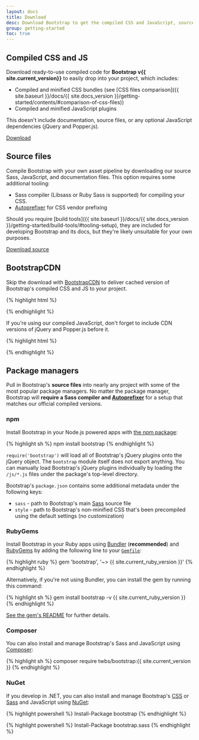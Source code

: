 ```yaml
---
layout: docs
title: Download
desc: Download Bootstrap to get the compiled CSS and JavaScript, source code, or include it with your favorite package managers like npm, RubyGems, and more.
group: getting-started
toc: true
---
```


## Compiled CSS and JS

Download ready-to-use compiled code for **Bootstrap v{{ site.current_version}}** to easily drop into your project, which includes:

- Compiled and minified CSS bundles (see [CSS files comparison]({{ site.baseurl }}/docs/{{ site.docs_version }}/getting-started/contents/#comparison-of-css-files))
- Compiled and minified JavaScript plugins

This doesn't include documentation, source files, or any optional JavaScript dependencies (jQuery and Popper.js).

<a href="{{ site.download.dist }}" class="btn btn-bd-primary" onclick="ga('send', 'event', 'Getting started', 'Download', 'Download Bootstrap');">Download</a>

## Source files

Compile Bootstrap with your own asset pipeline by downloading our source Sass, JavaScript, and documentation files. This option requires some additional tooling:

- Sass compiler (Libsass or Ruby Sass is supported) for compiling your CSS.
- [Autoprefixer](https://github.com/postcss/autoprefixer) for CSS vendor prefixing

Should you require [build tools]({{ site.baseurl }}/docs/{{ site.docs_version }}/getting-started/build-tools/#tooling-setup), they are included for developing Bootstrap and its docs, but they're likely unsuitable for your own purposes.

<a href="{{ site.download.source }}" class="btn btn-bd-primary" onclick="ga('send', 'event', 'Getting started', 'Download', 'Download source');">Download source</a>

## BootstrapCDN

Skip the download with [BootstrapCDN](https://www.bootstrapcdn.com/) to deliver cached version of Bootstrap's compiled CSS and JS to your project.

{% highlight html %}
<link rel="stylesheet" href="{{ site.cdn.css }}" integrity="{{ site.cdn.css_hash }}" crossorigin="anonymous">
<script src="{{ site.cdn.js }}" integrity="{{ site.cdn.js_hash }}" crossorigin="anonymous"></script>
{% endhighlight %}

If you're using our compiled JavaScript, don't forget to include CDN versions of jQuery and Popper.js before it.

{% highlight html %}
<script src="{{ site.cdn.jquery }}" integrity="{{ site.cdn.jquery_hash }}" crossorigin="anonymous"></script>
<script src="{{ site.cdn.popper }}" integrity="{{ site.cdn.popper_hash }}" crossorigin="anonymous"></script>
{% endhighlight %}

## Package managers

Pull in Bootstrap's **source files** into nearly any project with some of the most popular package managers. No matter the package manager, Bootstrap will **require a Sass compiler and [Autoprefixer](https://github.com/postcss/autoprefixer)** for a setup that matches our official compiled versions.

### npm

Install Bootstrap in your Node.js powered apps with [the npm package](https://www.npmjs.com/package/bootstrap):

{% highlight sh %}
npm install bootstrap
{% endhighlight %}

`require('bootstrap')` will load all of Bootstrap's jQuery plugins onto the jQuery object. The `bootstrap` module itself does not export anything. You can manually load Bootstrap's jQuery plugins individually by loading the `/js/*.js` files under the package's top-level directory.

Bootstrap's `package.json` contains some additional metadata under the following keys:

- `sass` - path to Bootstrap's main [Sass](http://sass-lang.com/) source file
- `style` - path to Bootstrap's non-minified CSS that's been precompiled using the default settings (no customization)

### RubyGems

Install Bootstrap in your Ruby apps using [Bundler](https://bundler.io/) (**recommended**) and [RubyGems](https://rubygems.org/) by adding the following line to your [`Gemfile`](https://bundler.io/gemfile.html):

{% highlight ruby %}
gem 'bootstrap', '~> {{ site.current_ruby_version }}'
{% endhighlight %}

Alternatively, if you're not using Bundler, you can install the gem by running this command:

{% highlight sh %}
gem install bootstrap -v {{ site.current_ruby_version }}
{% endhighlight %}

[See the gem's README](https://github.com/twbs/bootstrap-rubygem/blob/master/README.md) for further details.

### Composer

You can also install and manage Bootstrap's Sass and JavaScript using [Composer](https://getcomposer.org/):

{% highlight sh %}
composer require twbs/bootstrap:{{ site.current_version }}
{% endhighlight %}

### NuGet

If you develop in .NET, you can also install and manage Bootstrap's [CSS](https://www.nuget.org/packages/bootstrap/) or [Sass](https://www.nuget.org/packages/bootstrap.sass/) and JavaScript using [NuGet](https://www.nuget.org/):

{% highlight powershell %}
Install-Package bootstrap
{% endhighlight %}

{% highlight powershell %}
Install-Package bootstrap.sass
{% endhighlight %}
